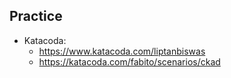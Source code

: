 ## Practice

- Katacoda:
  - https://www.katacoda.com/liptanbiswas
  - https://katacoda.com/fabito/scenarios/ckad
